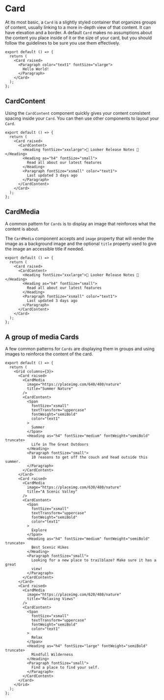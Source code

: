 # Card

At its most basic, a `Card` is a slightly styled container that organizes groups of content, usually linking to a more in-depth view of that content. It can have elevation and a border. A default `Card` makes no assumptions about the content you place inside of it or the size of your card, but you should follow the guidelines to be sure you use them effectively.

```tsx
export default () => {
  return (
    <Card raised>
      <Paragraph color="text1" fontSize="xlarge">
        Hello World!
      </Paragraph>
    </Card>
  );
};
```

## CardContent

Using the `CardContent` component quickly gives your content consistent spacing inside your `Card`. You can then use other components to layout your `Card`.

```tsx
export default () => {
  return (
    <Card raised>
      <CardContent>
        <Heading fontSize="xxxlarge">🎉 Looker Release Notes 🎉</Heading>
        <Heading as="h4" fontSize="small">
          Read all about our latest features
        </Heading>
        <Paragraph fontSize="xsmall" color="text1">
          Last updated 3 days ago
        </Paragraph>
      </CardContent>
    </Card>
  );
};
```

## CardMedia

A common pattern for `Cards` is to display an image that reinforces what the content is about.

The `CardMedia` component accepts and `image` property that will render the image as a background image and the optional `title` property used to give the image an accessible title if needed.

```tsx
export default () => {
  return (
    <Card raised>
      <CardContent>
        <Heading fontSize="xxxlarge">🎉 Looker Release Notes 🎉</Heading>
        <Heading as="h4" fontSize="small">
          Read all about our latest features
        </Heading>
        <Paragraph fontSize="xsmall" color="text1">
          Last updated 3 days ago
        </Paragraph>
      </CardContent>
    </Card>
  );
};
```

## A group of media Cards

A few common patterns for `Cards` are displaying them in groups and using images to reinforce the content of the card.

```tsx
export default () => {
  return (
    <Grid columns={3}>
      <Card raised>
        <CardMedia
          image="https://placeimg.com/640/480/nature"
          title="Summer Nature"
        />
        <CardContent>
          <Span
            fontSize="xsmall"
            textTransform="uppercase"
            fontWeight="semiBold"
            color="text1"
          >
            Summer
          </Span>
          <Heading as="h4" fontSize="medium" fontWeight="semiBold" truncate>
            Life in The Great Outdoors
          </Heading>
          <Paragraph fontSize="small">
            10 reasons to get off the couch and head outside this summer.
          </Paragraph>
        </CardContent>
      </Card>
      <Card raised>
        <CardMedia
          image="https://placeimg.com/630/480/nature"
          title="A Scenic Valley"
        />
        <CardContent>
          <Span
            fontSize="xsmall"
            textTransform="uppercase"
            fontWeight="semiBold"
            color="text1"
          >
            Explore
          </Span>
          <Heading as="h4" fontSize="medium" fontWeight="semiBold" truncate>
            Best Scenic Hikes
          </Heading>
          <Paragraph fontSize="small">
            Looking for a new place to trailblaze? Make sure it has a great
            view!
          </Paragraph>
        </CardContent>
      </Card>
      <Card raised>
        <CardMedia
          image="https://placeimg.com/620/480/nature"
          title="Relaxing Views"
        />
        <CardContent>
          <Span
            fontSize="xsmall"
            textTransform="uppercase"
            fontWeight="semiBold"
            color="text1"
          >
            Relax
          </Span>
          <Heading as="h4" fontSize="large" fontWeight="semiBold" truncate>
            Mindfull Wilderness
          </Heading>
          <Paragraph fontSize="small">
            Find a place to find your self.
          </Paragraph>
        </CardContent>
      </Card>
    </Grid>
  );
};
```
